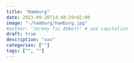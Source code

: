 ```yaml
---
title: "Hamburg"
date: 2023-09-20T14:48:29+02:00
image: "-/hamburg/hamburg.jpg"
#author: "Jeremy Tai Abbett" # use capitalize
draft: true
description: "xxx"
categories: [""]
tags: ["", ""]
---
```


